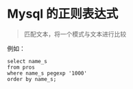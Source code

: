 # Mysql 的正则表达式

> 匹配文本，将一个模式与文本进行比较

例如：

```mysql
select name_s
from pros
where name_s pegexp '1000'
order by name_s;
```

